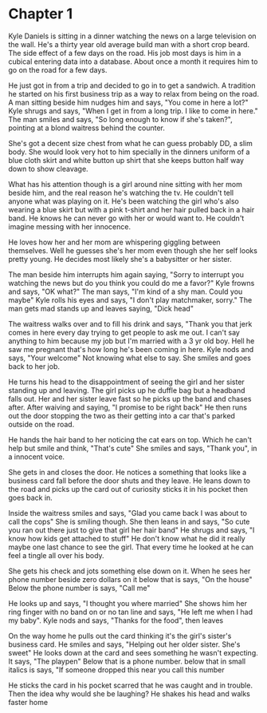 # Chapter 1
Kyle Daniels is sitting in a dinner watching the news on a large television on the wall. He's a thirty year old average build man with a short crop beard. The side effect of a few days on the road. His job most days is him in a cubical entering data into a database. About once a month it requires him to go on the road for a few days.

He just got in from a trip and decided to go in to get a sandwich. A tradition he started on his first business trip as a way to relax from being on the road. A man sitting beside him nudges him and says, "You come in here a lot?" Kyle shrugs and says, "When I get in from a long trip. I like to come in here." The man smiles and says, "So long enough to know if she's taken?", pointing at a blond waitress behind the counter.

She's got a decent size chest from what he can guess probably DD, a slim body. She would look very hot to him specially in the dinners uniform of a blue cloth skirt and white button up shirt that she keeps button half way down to show cleavage.

What has his attention though is a girl around nine sitting with her mom beside him, and the real reason he's watching the tv. He couldn't tell anyone what was playing on it. He's been watching the girl who's also wearing a blue skirt but with a pink t-shirt and her hair pulled back in a hair band. He knows he can never go with her or would want to. He couldn't imagine messing with her innocence. 

He loves how her and her mom are whispering giggling between themselves. Well he guesses she's her mom even though she her self looks pretty young. He decides most likely she's a babysitter or her sister.

The man beside him interrupts him again saying, "Sorry to interrupt you watching the news but do you think you could do me a favor?" Kyle frowns and says, "OK what?" The man says, "I'm kind of a shy man. Could you maybe" Kyle rolls his eyes and says, "I don't play matchmaker, sorry." The man gets mad stands up and leaves saying, "Dick head"

The waitress walks over and to fill his drink and says, "Thank you that jerk comes in here every day trying to get people to ask me out. I can't say anything to him because my job but I'm married with a 3 yr old boy. Hell he saw me pregnant that's how long he's been coming in here. Kyle nods and says, "Your welcome" Not knowing what else to say. She smiles and goes back to her job.

He turns his head to the disappointment of seeing the girl and her sister standing up and leaving. The girl picks up he duffle bag but a headband falls out. Her and her sister leave fast so he picks up the band and chases after. After waiving and saying, "I promise to be right back" He then runs out the door stopping the two as their getting into a car that's parked outside on the road.

He hands the hair band to her noticing the cat ears on top. Which he can't help but smile and think, "That's cute" She smiles and says, "Thank you", in a innocent voice.

She gets in and closes the door. He notices a something that looks like a business card fall before the door shuts and they leave. He leans down to the road and picks up the card out of curiosity sticks it in his pocket then goes back in.

Inside the waitress smiles and says, "Glad you came back I was about to call the cops" She is smiling though. She then leans in and says, "So cute you ran out there just to give that girl her hair band" He shrugs and says, "I know how kids get attached to stuff" He don't know what he did it really maybe one last chance to see the girl. That every time he looked at he can feel a tingle all over his body.

She gets his check and jots something else down on it. When he sees her phone number beside zero dollars on it below that is says, "On the house" Below the phone number is says, "Call me" 

He looks up and says, "I thought you where married" She shows him her ring finger with no band on or no tan line and says, "He left me when I had my baby". Kyle nods and says, "Thanks for the food", then leaves

On the way home he pulls out the card thinking it's the girl's sister's business card. He smiles and says, "Helping out her older sister. She's sweet" He looks down at the card and sees something he wasn't expecting. It says, "The playpen" Below that is a phone number. below that in small italics is says, "If someone dropped this near you call this number

He sticks the card in his pocket scarred that he was caught and in trouble. Then the idea why would she be laughing? He shakes his head and walks faster home
